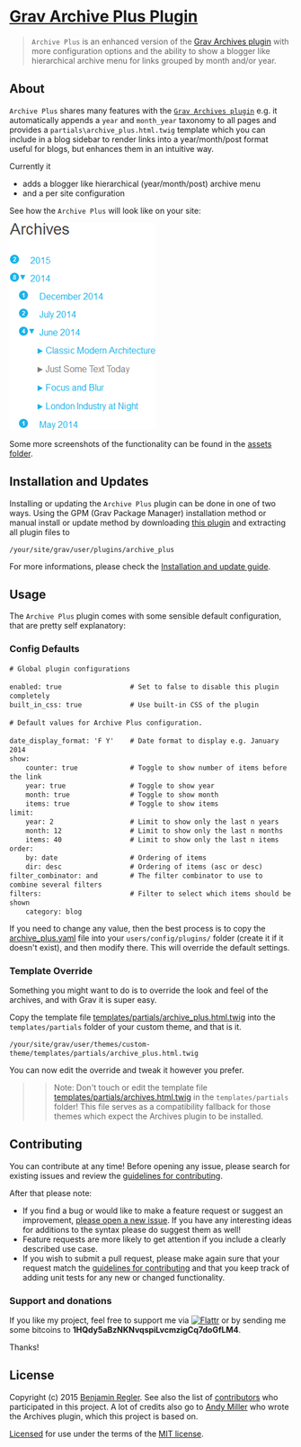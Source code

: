 # [Grav Archive Plus Plugin][project]

> `Archive Plus` is an enhanced version of the [Grav Archives plugin](https://github.com/getgrav/grav-plugin-archives) with more configuration options and the ability to show a blogger like hierarchical archive menu for links grouped by month and/or year.

## About

`Archive Plus` shares many features with the [`Grav Archives plugin`](https://github.com/getgrav/grav-plugin-archives) e.g. it automatically appends a `year` and `month_year` taxonomy to all pages and provides a `partials\archive_plus.html.twig` template which you can include in a blog sidebar to render links into a year/month/post format useful for blogs, but enhances them in an intuitive way.

Currently it

 - adds a blogger like hierarchical (year/month/post) archive menu
 - and a per site configuration

See how the `Archive Plus` will look like on your site:

![Screenshot Archive Plus](assets/screenshot_1.png "Screenshot")

Some more screenshots of the functionality can be found in the [assets folder](assets/).

## Installation and Updates

Installing or updating the `Archive Plus` plugin can be done in one of two ways. Using the GPM (Grav Package Manager) installation method or manual install or update method by downloading [this plugin](https://github.com/sommerregen/grav-plugin-archive-plus) and extracting all plugin files to

    /your/site/grav/user/plugins/archive_plus

For more informations, please check the [Installation and update guide](INSTALL.md).

## Usage

The `Archive Plus` plugin comes with some sensible default configuration, that are pretty self explanatory:

### Config Defaults

```
# Global plugin configurations

enabled: true                 # Set to false to disable this plugin completely
built_in_css: true            # Use built-in CSS of the plugin

# Default values for Archive Plus configuration.

date_display_format: 'F Y'    # Date format to display e.g. January 2014
show:
    counter: true             # Toggle to show number of items before the link
    year: true                # Toggle to show year
    month: true               # Toggle to show month
    items: true               # Toggle to show items
limit:
    year: 2                   # Limit to show only the last n years
    month: 12                 # Limit to show only the last n months
    items: 40                 # Limit to show only the last n items
order:
    by: date                  # Ordering of items
    dir: desc                 # Ordering of items (asc or desc)
filter_combinator: and        # The filter combinator to use to combine several filters
filters:                      # Filter to select which items should be shown
    category: blog
```

If you need to change any value, then the best process is to copy the [archive_plus.yaml](archive_plus.yaml) file into your `users/config/plugins/` folder (create it if it doesn't exist), and then modify there. This will override the default settings.

### Template Override

Something you might want to do is to override the look and feel of the archives, and with Grav it is super easy.

Copy the template file [templates/partials/archive_plus.html.twig](templates/partials/archive_plus.html.twig) into the `templates/partials` folder of your custom theme, and that is it.

```
/your/site/grav/user/themes/custom-theme/templates/partials/archive_plus.html.twig
```

You can now edit the override and tweak it however you prefer.

>> Note: Don't touch or edit the template file [templates/partials/archives.html.twig](templates/partials/archives.html.twig) in the `templates/partials` folder! This file serves as a compatibility fallback for those themes which expect the Archives plugin to be installed.

## Contributing

You can contribute at any time! Before opening any issue, please search for existing issues and review the [guidelines for contributing](CONTRIBUTING.md).

After that please note:

* If you find a bug or would like to make a feature request or suggest an improvement, [please open a new issue][issues]. If you have any interesting ideas for additions to the syntax please do suggest them as well!
* Feature requests are more likely to get attention if you include a clearly described use case.
* If you wish to submit a pull request, please make again sure that your request match the [guidelines for contributing](CONTRIBUTING.md) and that you keep track of adding unit tests for any new or changed functionality.

### Support and donations

If you like my project, feel free to support me via [![Flattr](https://api.flattr.com/button/flattr-badge-large.png)][flattr] or by sending me some bitcoins to **1HQdy5aBzNKNvqspiLvcmzigCq7doGfLM4**.

Thanks!

## License

Copyright (c) 2015 [Benjamin Regler][github]. See also the list of [contributors] who participated in this project. A lot of credits also go to [Andy Miller](https://github.com/getgrav/) who wrote the Archives plugin, which this project is based on.

[Licensed](LICENSE) for use under the terms of the [MIT license][mit-license].


[github]: https://github.com/sommerregen/ "GitHub account from Benjamin Regler"
[mit-license]: http://www.opensource.org/licenses/mit-license.php "MIT license"

[flattr]: https://flattr.com/submit/auto?user_id=Sommerregen&url=https://github.com/sommerregen/grav-plugin-archive-plus "Flatter my GitHub project"

[project]: https://github.com/sommerregen/grav-plugin-archive-plus
[issues]: https://github.com/sommerregen/grav-plugin-archive-plus/issues "GitHub Issues for Grav Archive Plus plugin"
[contributors]: https://github.com/sommerregen/grav-plugin-archive-plus/graphs/contributors "List of contributors of the project"
